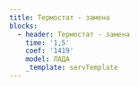 ```yaml
---
title: Термостат - замена
blocks:
  - header: Термостат - замена
    time: '1,5'
    coef: '1419'
    model: ЛАДА
    _template: servTemplate
---
```

        